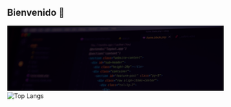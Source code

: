 ## Bienvenido 👋

![Mi Banner](https://github.com/Harry-GNS/Harry-GNS/blob/main/Banner.png?raw=true)
![Top Langs](https://github-readme-stats.vercel.app/api/top-langs/?username=Harry-GNS&layout=compact&theme=dark)

